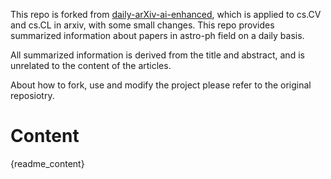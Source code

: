 This repo is forked from [daily-arXiv-ai-enhanced](https://github.com/dw-dengwei/daily-arXiv-ai-enhanced), which is applied to cs.CV and cs.CL in arxiv, with some small changes. This repo provides summarized information about papers in astro-ph field on a daily basis.

All summarized information is derived from the title and abstract, and is unrelated to the content of the articles.

About how to fork, use and modify the project please refer to the original reposiotry.

# Content

{readme_content}
